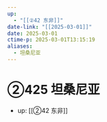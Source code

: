 ```yaml
---
up:
  - "[[②42 东非]]"
date-link: "[[2025-03-01]]"
date: 2025-03-01
ctime-p: 2025-03-01T13:15:19
aliases:
  - 坦桑尼亚
---
```


# ②425 坦桑尼亚

- up: [[②42 东非]]

